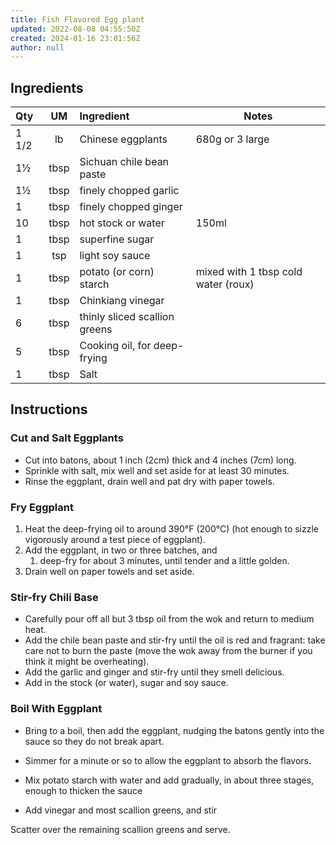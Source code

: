 ```yaml
---
title: Fish Flavored Egg plant
updated: 2022-08-08 04:55:50Z
created: 2024-01-16 23:01:56Z
author: null
---
```


## Ingredients

| Qty   |  UM  | Ingredient                    | Notes                               |
| :---- | :--: | :---------------------------- | ----------------------------------- |
| 1 1/2 |  lb  | Chinese eggplants             | 680g or 3 large                     |
| 1½    | tbsp | Sichuan chile bean paste      |                                     |
| 1½    | tbsp | finely chopped garlic         |                                     |
| 1     | tbsp | finely chopped ginger         |                                     |
| 10    | tbsp | hot stock or water            | 150ml                               |
| 1     | tbsp | superfine sugar               |                                     |
| 1     | tsp  | light soy sauce               |                                     |
| 1     | tbsp | potato (or corn) starch       | mixed with 1 tbsp cold water (roux) |
| 1     | tbsp | Chinkiang vinegar             |                                     |
| 6     | tbsp | thinly sliced scallion greens |                                     |
| 5     | tbsp | Cooking oil, for deep-frying  |                                     |
| 1     | tbsp | Salt                          |                                     |

## Instructions

### Cut and Salt Eggplants

- Cut into batons, about 1 inch (2cm) thick and 4 inches (7cm) long.
- Sprinkle with salt, mix well and set aside for at least 30 minutes.
- Rinse the eggplant, drain well and pat dry with paper towels.

### Fry Eggplant

1. Heat the deep-frying oil to around 390°F (200°C) (hot enough to sizzle vigorously around a test piece of eggplant).
2. Add the eggplant, in two or three batches, and
   1. deep-fry for about 3 minutes, until tender and a little golden.
3. Drain well on paper towels and set aside.

### Stir-fry Chili Base

- Carefully pour off all but 3 tbsp oil from the wok and return to medium heat.
- Add the chile bean paste and stir-fry until the oil is red and fragrant: take care not to burn the paste (move the wok away from the burner if you think it might be overheating).
- Add the garlic and ginger and stir-fry until they smell delicious.
- Add in the stock (or water), sugar and soy sauce.

### Boil With Eggplant

- Bring to a boil, then add the eggplant, nudging the batons gently into the sauce so they do not break apart.
- Simmer for a minute or so to allow the eggplant to absorb the flavors.

- Mix potato starch with water and add gradually, in about three stages, enough to thicken the sauce
- Add vinegar and most scallion greens, and stir

Scatter over the remaining scallion greens and serve.
